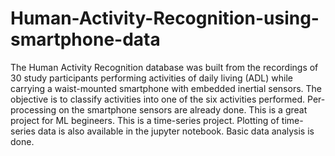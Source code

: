 # Human-Activity-Recognition-using-smartphone-data

The Human Activity Recognition database was built from the recordings of 30 study participants performing activities of daily living (ADL) while carrying a waist-mounted smartphone with embedded inertial sensors. The objective is to classify activities into one of the six activities performed.
Per-processing on the smartphone sensors are already done. This is a great project for ML begineers. 
This is a time-series project. 
Plotting of time-series data is also available in the jupyter notebook. 
Basic data analysis is done. 
